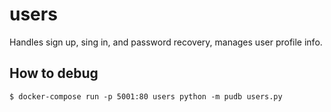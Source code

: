 # users

Handles sign up, sing in, and password recovery, manages user profile
info.

## How to debug

```
$ docker-compose run -p 5001:80 users python -m pudb users.py
```
